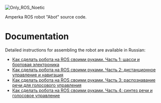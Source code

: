 ![Only_ROS_Noetic](https://img.shields.io/badge/ROS-Noetic-informational)

Amperka ROS robot "Abot" source code.

# Documentation

Detailed instructions for assembling the robot are available in Russian:

- [Как сделать робота на ROS своими руками. Часть 1: шасси и бортовая электроника](https://amperka.ru/blogs/projects/abot-robot-part-1)
- [Как сделать робота на ROS своими руками. Часть 2: дистанционное управление и навигация](https://amperka.ru/blogs/projects/abot-robot-part-2)
- [Как сделать робота на ROS своими руками. Часть 3: распознавание речи для голосового управления](https://amperka.ru/blogs/projects/abot-robot-part-3)
- [Как сделать робота на ROS своими руками. Часть 4: синтез речи и голосовое управление](https://amperka.ru/blogs/projects/abot-robot-part-4)
